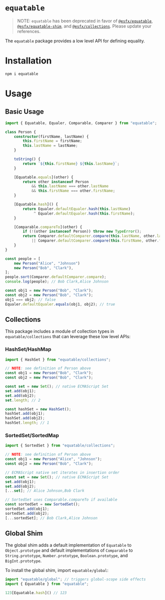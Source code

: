 # `equatable`

> NOTE: `equatable` has been deprecated in favor of [`@esfx/equatable`](https://github.com/esfx/esfx/blob/master/packages/equatable#readme),
> [`@esfx/equatable-shim`](https://github.com/esfx/esfx/blob/master/packages/equatable-shim#readme), and [`@esfx/collections`](https://github.com/esfx/esfx/blob/master/packages/collections#readme).
> Please update your references.

The `equatable` package provides a low level API for defining equality.

# Installation

```sh
npm i equatable
```

# Usage

## Basic Usage

```ts
import { Equatable, Equaler, Comparable, Comparer } from "equatable";

class Person {
    constructor(firstName, lastName) {
        this.firstName = firstName;
        this.lastName = lastName;
    }

    toString() {
        return `${this.firstName} ${this.lastName}`;
    }

    [Equatable.equals](other) {
        return other instanceof Person
            && this.lastName === other.lastName
            && this.firstName === other.firstName;
    }

    [Equatable.hash]() {
        return Equaler.defaultEqualer.hash(this.lastName)
             ^ Equaler.defaultEqualer.hash(this.firstName);
    }

    [Comparable.compareTo](other) {
        if (!(other instanceof Person)) throw new TypeError();
        return Comparer.defaultComparer.compare(this.lastName, other.lastName)
            || Comparer.defaultComparer.compare(this.firstName, other.firstName);
    }
}

const people = [
    new Person("Alice", "Johnson")
    new Person("Bob", "Clark"),
];
people.sort(Comparer.defaultComparer.compare);
console.log(people); // Bob Clark,Alice Johnson

const obj1 = new Person("Bob", "Clark");
const obj2 = new Person("Bob", "Clark");
obj1 === obj2; // false
Equaler.defaultEqualer.equals(obj1, obj2); // true
```

## Collections

This package includes a module of collection types in `equatable/collections` that can leverage these low level APIs:

### HashSet/HashMap

```ts
import { HashSet } from "equatable/collections";

// NOTE: see definition of Person above
const obj1 = new Person("Bob", "Clark");
const obj2 = new Person("Bob", "Clark");

const set = new Set(); // native ECMAScript Set
set.add(obj1);
set.add(obj2);
set.length; // 2

const hashSet = new HashSet();
hashSet.add(obj1);
hashSet.add(obj2);
hashSet.length; // 1
```

### SortedSet/SortedMap

```ts
import { SortedSet } from "equatable/collections";

// NOTE: see definition of Person above
const obj1 = new Person("Alice", "Johnson");
const obj2 = new Person("Bob", "Clark");

// ECMAScript native set iterates in insertion order
const set = new Set(); // native ECMAScript Set
set.add(obj1);
set.add(obj2);
[...set]; // Alice Johnson,Bob Clark

// SortedSet uses Comparable.compareTo if available
const sortedSet = new SortedSet();
sortedSet.add(obj1);
sortedSet.add(obj2);
[...sortedSet]; // Bob Clark,Alice Johnson
```

## Global Shim

The global shim adds a default implementation of `Equatable` to `Object.prototype` and default implementations of
`Comparable` to `String.prototype`, `Number.prototype`, `Boolean.prototype`, and `BigInt.prototype`.

To install the global shim, import `equatable/global`:

```ts
import "equatable/global"; // triggers global-scope side effects
import { Equatable } from "equatable";

123[Equatable.hash]() // 123
```